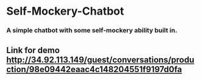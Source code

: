 # Self-Mockery-Chatbot
### A simple chatbot with some self-mockery ability built in.

## Link for demo http://34.92.113.149/guest/conversations/production/98e09442eaac4c148204551f9197d0fa

